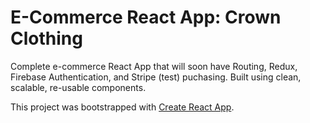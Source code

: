 # E-Commerce React App: Crown Clothing

Complete e-commerce React App that will soon have Routing, Redux, Firebase Authentication, and Stripe (test) puchasing. Built using clean, scalable, re-usable components. 

This project was bootstrapped with [Create React App](https://github.com/facebook/create-react-app).

